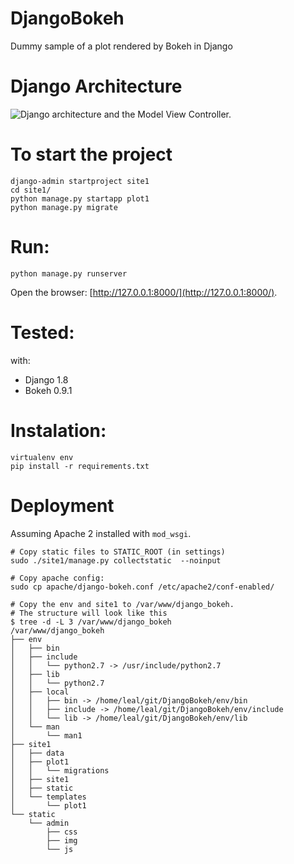 # DjangoBokeh

Dummy sample of a plot rendered by Bokeh in Django

# Django Architecture

![Django architecture and the Model View Controller.](https://eggslaking.files.wordpress.com/2013/03/django2.png?w=580)

# To start the project

```
django-admin startproject site1
cd site1/
python manage.py startapp plot1
python manage.py migrate
```
# Run:
```
python manage.py runserver
```
Open the browser: [http://127.0.0.1:8000/](http://127.0.0.1:8000/).

# Tested:
with:
- Django 1.8
- Bokeh 0.9.1

# Instalation:
```
virtualenv env
pip install -r requirements.txt

```

# Deployment

Assuming Apache 2 installed with ```mod_wsgi```.

```
# Copy static files to STATIC_ROOT (in settings)
sudo ./site1/manage.py collectstatic  --noinput

# Copy apache config:
sudo cp apache/django-bokeh.conf /etc/apache2/conf-enabled/

# Copy the env and site1 to /var/www/django_bokeh.
# The structure will look like this
$ tree -d -L 3 /var/www/django_bokeh
/var/www/django_bokeh
├── env
│   ├── bin
│   ├── include
│   │   └── python2.7 -> /usr/include/python2.7
│   ├── lib
│   │   └── python2.7
│   ├── local
│   │   ├── bin -> /home/leal/git/DjangoBokeh/env/bin
│   │   ├── include -> /home/leal/git/DjangoBokeh/env/include
│   │   └── lib -> /home/leal/git/DjangoBokeh/env/lib
│   └── man
│       └── man1
├── site1
│   ├── data
│   ├── plot1
│   │   └── migrations
│   ├── site1
│   ├── static
│   └── templates
│       └── plot1
└── static
    └── admin
        ├── css
        ├── img
        └── js


```
